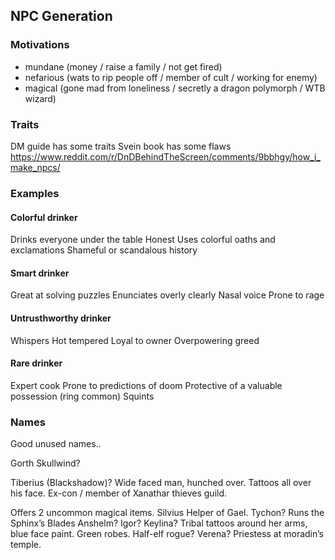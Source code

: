 ## NPC Generation


### Motivations
- mundane (money / raise a family / not get fired)
- nefarious (wats to rip people off / member of cult / working for enemy)
- magical (gone mad from loneliness / secretly a dragon polymorph / WTB wizard)

### Traits
DM guide has some traits
Svein book has some flaws
https://www.reddit.com/r/DnDBehindTheScreen/comments/9bbhgy/how_i_make_npcs/

### Examples
#### Colorful drinker
Drinks everyone under the table
Honest
Uses colorful oaths and exclamations
Shameful or scandalous history

#### Smart drinker
Great at solving puzzles
Enunciates overly clearly
Nasal voice
Prone to rage

#### Untrusthworthy drinker
Whispers
Hot tempered
Loyal to owner
Overpowering greed

#### Rare drinker
Expert cook
Prone to predictions of doom
Protective of a valuable possession (ring common)
Squints

### Names
Good unused names..

Gorth Skullwind?

Tiberius (Blackshadow)?
Wide faced man, hunched over. Tattoos all over his face.
Ex-con / member of Xanathar thieves guild.

Offers 2 uncommon magical items.
Silvius
Helper of Gael.
Tychon?
Runs the Sphinx’s Blades
Anshelm?
Igor?
Keylina?
Tribal tattoos around her arms, blue face paint. Green robes. Half-elf rogue?
Verena?
Priestess at moradin’s temple.
